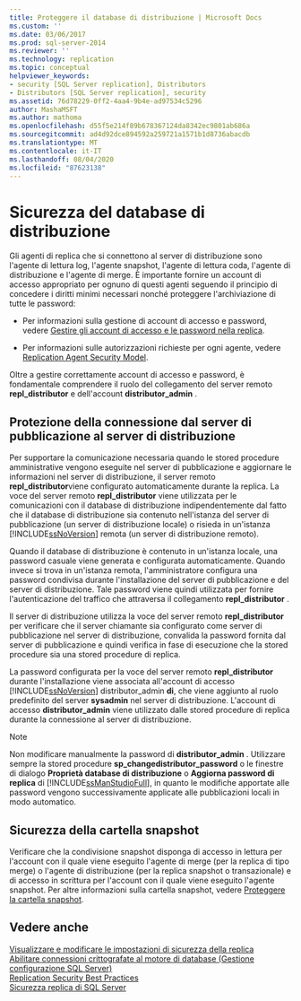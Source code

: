```yaml
---
title: Proteggere il database di distribuzione | Microsoft Docs
ms.custom: ''
ms.date: 03/06/2017
ms.prod: sql-server-2014
ms.reviewer: ''
ms.technology: replication
ms.topic: conceptual
helpviewer_keywords:
- security [SQL Server replication], Distributors
- Distributors [SQL Server replication], security
ms.assetid: 76d78229-0ff2-4aa4-9b4e-ad97534c5296
author: MashaMSFT
ms.author: mathoma
ms.openlocfilehash: d55f5e214f89b678367124da8342ec9801ab686a
ms.sourcegitcommit: ad4d92dce894592a259721a1571b1d8736abacdb
ms.translationtype: MT
ms.contentlocale: it-IT
ms.lasthandoff: 08/04/2020
ms.locfileid: "87623138"
---
```

# <a name="secure-the-distributor"></a>Sicurezza del database di distribuzione
  Gli agenti di replica che si connettono al server di distribuzione sono l'agente di lettura log, l'agente snapshot, l'agente di lettura coda, l'agente di distribuzione e l'agente di merge. È importante fornire un account di accesso appropriato per ognuno di questi agenti seguendo il principio di concedere i diritti minimi necessari nonché proteggere l'archiviazione di tutte le password:  
  
-   Per informazioni sulla gestione di account di accesso e password, vedere [Gestire gli account di accesso e le password nella replica](identity-and-access-control-replication.md#manage-logins-and-passwords-in-replication).  
  
-   Per informazioni sulle autorizzazioni richieste per ogni agente, vedere [Replication Agent Security Model](replication-agent-security-model.md).  
  
 Oltre a gestire correttamente account di accesso e password, è fondamentale comprendere il ruolo del collegamento del server remoto **repl_distributor** e dell'account **distributor_admin** .  
  
## <a name="securing-the-connection-from-the-publisher-to-the-distributor"></a>Protezione della connessione dal server di pubblicazione al server di distribuzione  
 Per supportare la comunicazione necessaria quando le stored procedure amministrative vengono eseguite nel server di pubblicazione e aggiornare le informazioni nel server di distribuzione, il server remoto **repl_distributor**viene configurato automaticamente durante la replica. La voce del server remoto **repl_distributor** viene utilizzata per le comunicazioni con il database di distribuzione indipendentemente dal fatto che il database di distribuzione sia contenuto nell'istanza del server di pubblicazione (un server di distribuzione locale) o risieda in un'istanza [!INCLUDE[ssNoVersion](../../../includes/ssnoversion-md.md)] remota (un server di distribuzione remoto).  
  
 Quando il database di distribuzione è contenuto in un'istanza locale, una password casuale viene generata e configurata automaticamente. Quando invece si trova in un'istanza remota, l'amministratore configura una password condivisa durante l'installazione del server di pubblicazione e del server di distribuzione. Tale password viene quindi utilizzata per fornire l'autenticazione del traffico che attraversa il collegamento **repl_distributor** .  
  
 Il server di distribuzione utilizza la voce del server remoto **repl_distributor** per verificare che il server chiamante sia configurato come server di pubblicazione nel server di distribuzione, convalida la password fornita dal server di pubblicazione e quindi verifica in fase di esecuzione che la stored procedure sia una stored procedure di replica.  
  
 La password configurata per la voce del server remoto **repl_distributor** durante l'installazione viene associata all'account di accesso [!INCLUDE[ssNoVersion](../../../includes/ssnoversion-md.md)] distributor_admin **di**, che viene aggiunto al ruolo predefinito del server **sysadmin** nel server di distribuzione. L'account di accesso **distributor_admin** viene utilizzato dalle stored procedure di replica durante la connessione al server di distribuzione.  
  
> [!NOTE]  
>  Non modificare manualmente la password di **distributor_admin** . Utilizzare sempre la stored procedure **sp_changedistributor_password** o le finestre di dialogo **Proprietà database di distribuzione** o **Aggiorna password di replica** di [!INCLUDE[ssManStudioFull](../../../includes/ssmanstudiofull-md.md)], in quanto le modifiche apportate alle password vengono successivamente applicate alle pubblicazioni locali in modo automatico.  
  
## <a name="snapshot-folder-security"></a>Sicurezza della cartella snapshot  
 Verificare che la condivisione snapshot disponga di accesso in lettura per l'account con il quale viene eseguito l'agente di merge (per la replica di tipo merge) o l'agente di distribuzione (per la replica snapshot o transazionale) e di accesso in scrittura per l'account con il quale viene eseguito l'agente snapshot. Per altre informazioni sulla cartella snapshot, vedere [Proteggere la cartella snapshot](secure-the-snapshot-folder.md).  
  
## <a name="see-also"></a>Vedere anche  
 [Visualizzare e modificare le impostazioni di sicurezza della replica](view-and-modify-replication-security-settings.md)   
 [Abilitare connessioni crittografate al motore di database &#40;Gestione configurazione SQL Server&#41;](../../../database-engine/configure-windows/enable-encrypted-connections-to-the-database-engine.md)   
 [Replication Security Best Practices](replication-security-best-practices.md)   
 [Sicurezza replica di SQL Server](view-and-modify-replication-security-settings.md)  
  
  

